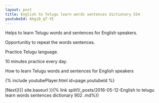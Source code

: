 ```yaml
---
layout: post
title: English to Telugu learn words sentences dictionary 554 
youtubeId: AhgiB_qT-YE
---
```

 
 
Helps to learn Telugu words and sentences for English speakers.

Opportunitiy to repeat the words sentences. 

Practice Telugu language. 
 
10 minutes practice every day. 
 
How to learn Telugu words and sentences for English speakers 
 
{% include youtubePlayer.html id=page.youtubeId %}
 
 
[Next]({{ site.baseurl }}{% link  split1/_posts/2016-05-12-English to telugu learn words sentences dictionary 902 .md%})
 
